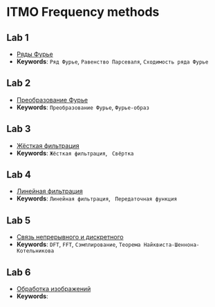 # ITMO Frequency methods

## Lab 1
- [Ряды Фурье](lab1.ipynb)
- **Keywords**: `Ряд Фурье`, `Равенство Парсеваля`, `Сходимость ряда Фурье`

## Lab 2
- [Преобразование Фурье](lab2.ipynb)
- **Keywords**: `Преобразование Фурье`, `Фурье-образ`

## Lab 3
- [Жёсткая фильтрация](lab3.ipynb)
- **Keywords**: `Жёсткая фильтрация`, ` Свёртка`

## Lab 4
- [Линейная фильтрация](lab4.ipynb)
- **Keywords**: `Линейная фильтрация`, ` Передаточная функция`

## Lab 5
- [Связь непрерывного и дискретного](lab5.ipynb)
- **Keywords**: `DFT`, `FFT`, `Сэмплирование`, `Теорема Найквиста-Шеннона-Котельникова`

## Lab 6
- [Обработка изображений](lab6.ipynb)
- **Keywords**: 